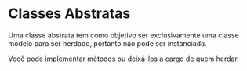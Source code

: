 # Classes Abstratas
Uma classe abstrata tem como objetivo ser exclusivamente uma classe modelo para ser herdado, portanto não pode ser instanciada.

Você pode implementar métodos ou deixá-los a cargo de quem herdar.
